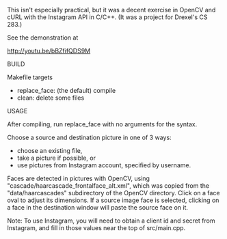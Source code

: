 This isn't especially practical, but it was a decent exercise in OpenCV and
cURL with the Instagram API in C/C++. (It was a project for Drexel's CS 283.)

See the demonstration at

http://youtu.be/bBZfifQDS9M


BUILD

Makefile targets

 * replace_face: (the default) compile
 * clean: delete some files


USAGE

After compiling, run replace_face with no arguments for the syntax.

Choose a source and destination picture in one of 3 ways:

 * choose an existing file,
 * take a picture if possible, or
 * use pictures from Instagram account, specified by username.

Faces are detected in pictures with OpenCV, using
"cascade/haarcascade_frontalface_alt.xml", which was copied from the
"data/haarcascades" subdirectory of the OpenCV directory. Click on a face oval
to adjust its dimensions. If a source image face is selected, clicking on a
face in the destination window will paste the source face on it.

Note: To use Instagram, you will need to obtain a client id and secret from
Instagram, and fill in those values near the top of src/main.cpp.

